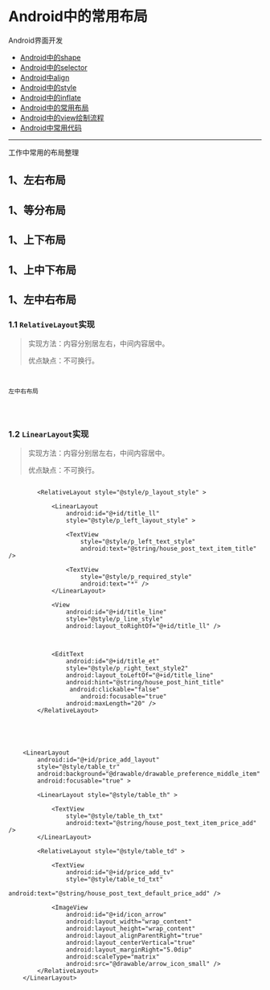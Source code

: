 Android中的常用布局
==================================================


Android界面开发

- [Android中的shape]()
- [Android中的selector]()
- [Android中align]()
- [Android中的style]()
- [Android中的inflate]()
- [Android中的常用布局]()
- [Android中的view绘制流程]()
- [Android中常用代码]()

----------



工作中常用的布局整理



## 1、左右布局
## 1、等分布局
## 1、上下布局
## 1、上中下布局

## 1、左中右布局



### 1.1 `RelativeLayout`实现

>   实现方法：内容分别居左右，中间内容居中。
>   
>   优点缺点：不可换行。



```


左中右布局




```

### 1.2 `LinearLayout`实现

>   实现方法：内容分别居左右，中间内容居中。
>   
>   优点缺点：不可换行。


    
``` 

		<RelativeLayout style="@style/p_layout_style" >

            <LinearLayout
                android:id="@+id/title_ll"
                style="@style/p_left_layout_style" >

                <TextView
                    style="@style/p_left_text_style"
                    android:text="@string/house_post_text_item_title" />

                <TextView
                    style="@style/p_required_style"
                    android:text="*" />
            </LinearLayout>

            <View
                android:id="@+id/title_line"
                style="@style/p_line_style"
                android:layout_toRightOf="@+id/title_ll" />



            <EditText
                android:id="@+id/title_et"
                style="@style/p_right_text_style2"
                android:layout_toLeftOf="@+id/title_line"
                android:hint="@string/house_post_hint_title"
                 android:clickable="false"
                    android:focusable="true"
                android:maxLength="20" />
        </RelativeLayout>




```




```

	<LinearLayout
        android:id="@+id/price_add_layout"
        style="@style/table_tr"
        android:background="@drawable/drawable_preference_middle_item"
        android:focusable="true" >

        <LinearLayout style="@style/table_th" >

            <TextView
                style="@style/table_th_txt"
                android:text="@string/house_post_text_item_price_add" />
        </LinearLayout>

        <RelativeLayout style="@style/table_td" >

            <TextView
                android:id="@+id/price_add_tv"
                style="@style/table_td_txt"
                android:text="@string/house_post_text_default_price_add" />

            <ImageView
                android:id="@+id/icon_arrow"
                android:layout_width="wrap_content"
                android:layout_height="wrap_content"
                android:layout_alignParentRight="true"
                android:layout_centerVertical="true"
                android:layout_marginRight="5.0dip"
                android:scaleType="matrix"
                android:src="@drawable/arrow_icon_small" />
        </RelativeLayout>
    </LinearLayout>

```